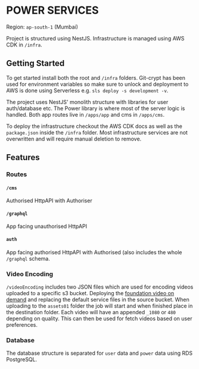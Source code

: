 
# POWER SERVICES #

  Region: `ap-south-1` (Mumbai)

Project is structured using NestJS.
Infrastructure is managed using AWS CDK in `/infra`.

## Getting Started

To get started install both the root and `/infra` folders. Git-crypt has been used for environment variables so make sure to unlock and deployment to AWS is done using Serverless e.g. `sls deploy -s development -v`.

The project uses NestJS' monolith structure with	libraries for user auth/database etc. The Power library is where most of the server logic is handled. Both app routes live in `/apps/app` and cms in `/apps/cms`. 

To deploy the infrastructure checkout the AWS CDK docs as well as the `package.json` inside the `/infra` folder. Most infrastructure services are not overwritten and will require manual deletion to remove.

## Features

### Routes
#### `/cms`
Authorised HttpAPI with Authoriser
#### `/graphql`
App facing unauthorised HttpAPI
#### `auth`
App facing authorised HttpAPI with Authorised (also includes the whole `/graphql` schema.

### Video Encoding
`/videoEncoding` includes two JSON files which are used for encoding videos uploaded to a specific s3 bucket. Deploying the [foundation video on demand](https://aws.amazon.com/solutions/implementations/video-on-demand-on-aws/) and replacing the default service files in the source bucket.
When uploading to the `assets01` folder the job will start and when finished place in the destination folder. Each video will have an appended `_1080` or `480` depending on quality. This can then be used for fetch videos based on user preferences.

### Database
The database structure is separated for `user` data and `power` data using RDS PostgreSQL.